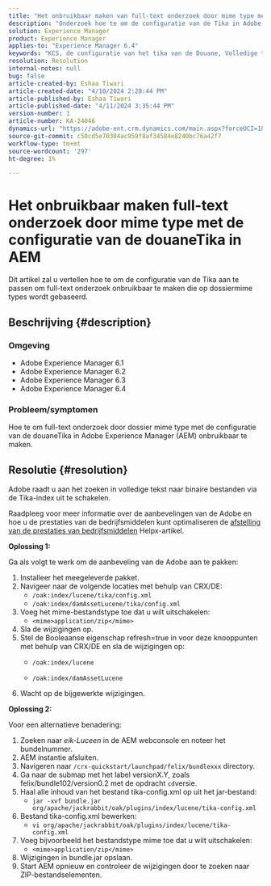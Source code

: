 ```yaml
---
title: "Het onbruikbaar maken van full-text onderzoek door mime type met de configuratie van de douaneTika in AEM"
description: "Onderzoek hoe te om de configuratie van de Tika in Adobe Experience Manager aan te passen om full-text onderzoek onbruikbaar te maken die op dossiermime types wordt gebaseerd."
solution: Experience Manager
product: Experience Manager
applies-to: "Experience Manager 6.4"
keywords: "KCS, de configuratie van het tika van de Douane, Volledige tekstonderzoek, Mime type, AEM, de prestaties van Activa het stemmen, CRX/DE, de index van Lucene, de index van het eikel, de console van het Web, hoe te"
resolution: Resolution
internal-notes: null
bug: false
article-created-by: Eshaa Tiwari
article-created-date: "4/10/2024 2:28:44 PM"
article-published-by: Eshaa Tiwari
article-published-date: "4/11/2024 3:35:44 PM"
version-number: 1
article-number: KA-24046
dynamics-url: "https://adobe-ent.crm.dynamics.com/main.aspx?forceUCI=1&pagetype=entityrecord&etn=knowledgearticle&id=6ef70c9c-46f7-ee11-a1fd-6045bd026dc7"
source-git-commit: c50cd5e70304ac959f8af34584e8240bc76a42f7
workflow-type: tm+mt
source-wordcount: '297'
ht-degree: 1%

---
```


# Het onbruikbaar maken full-text onderzoek door mime type met de configuratie van de douaneTika in AEM


Dit artikel zal u vertellen hoe te om de configuratie van de Tika aan te passen om full-text onderzoek onbruikbaar te maken die op dossiermime types wordt gebaseerd.

## Beschrijving {#description}


### Omgeving

- Adobe Experience Manager 6.1
- Adobe Experience Manager 6.2
- Adobe Experience Manager 6.3
- Adobe Experience Manager 6.4


### Probleem/symptomen

Hoe te om full-text onderzoek door dossier mime type met de configuratie van de douaneTika in Adobe Experience Manager (AEM) onbruikbaar te maken.


## Resolutie {#resolution}


Adobe raadt u aan het zoeken in volledige tekst naar binaire bestanden via de Tika-index uit te schakelen.

Raadpleeg voor meer informatie over de aanbevelingen van de Adobe en hoe u de prestaties van de bedrijfsmiddelen kunt optimaliseren de [afstelling van de prestaties van bedrijfsmiddelen](https://helpx.adobe.com/ca/experience-manager/kb/Asset-Performance-Tuning.html) Helpx-artikel.

<b>Oplossing 1:</b>

Ga als volgt te werk om de aanbeveling van de Adobe aan te pakken:

1. Installeer het meegeleverde pakket.
2. Navigeer naar de volgende locaties met behulp van CRX/DE:
   - `/oak:index/lucene/tika/config.xml`
   - `/oak:index/damAssetLucene/tika/config.xml`
3. Voeg het mime-bestandstype toe dat u wilt uitschakelen:
   - `<mime>application/zip</mime>`
4. Sla de wijzigingen op.
5. Stel de Booleaanse eigenschap refresh=true in voor deze knooppunten met behulp van CRX/DE en sla de wijzigingen op:
   - `/oak:index/lucene`


   - `/oak:index/damAssetLucene`
6. Wacht op de bijgewerkte wijzigingen.


<b>Oplossing 2:</b>

Voor een alternatieve benadering:

1. Zoeken naar *eik-Luceen* in de AEM webconsole en noteer het bundelnummer.
2. AEM instantie afsluiten.
3. Navigeren naar `/crx-quickstart/launchpad/felix/bundlexxx` directory.
4. Ga naar de submap met het label versionX.Y, zoals felix/bundle102/version0.2 met de opdracht `cd`versie.
5. Haal alle inhoud van het bestand tika-config.xml op uit het jar-bestand:
   - `jar -xvf bundle.jar org/apache/jackrabbit/oak/plugins/index/lucene/tika-config.xml`
6. Bestand tika-config.xml bewerken:
   - `vi org/apache/jackrabbit/oak/plugins/index/lucene/tika-config.xml`
7. Voeg bijvoorbeeld het bestandstype mime toe dat u wilt uitschakelen:
   - `<mime>application/zip</mime>`
8. Wijzigingen in bundle.jar opslaan.
9. Start AEM opnieuw en controleer de wijzigingen door te zoeken naar ZIP-bestandselementen.

